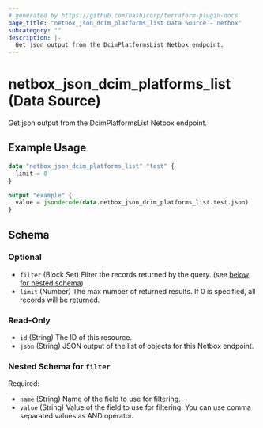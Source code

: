```yaml
---
# generated by https://github.com/hashicorp/terraform-plugin-docs
page_title: "netbox_json_dcim_platforms_list Data Source - netbox"
subcategory: ""
description: |-
  Get json output from the DcimPlatformsList Netbox endpoint.
---
```


# netbox_json_dcim_platforms_list (Data Source)

Get json output from the DcimPlatformsList Netbox endpoint.

## Example Usage

```terraform
data "netbox_json_dcim_platforms_list" "test" {
  limit = 0
}

output "example" {
  value = jsondecode(data.netbox_json_dcim_platforms_list.test.json)
}
```

<!-- schema generated by tfplugindocs -->
## Schema

### Optional

- `filter` (Block Set) Filter the records returned by the query. (see [below for nested schema](#nestedblock--filter))
- `limit` (Number) The max number of returned results. If 0 is specified, all records will be returned.

### Read-Only

- `id` (String) The ID of this resource.
- `json` (String) JSON output of the list of objects for this Netbox endpoint.

<a id="nestedblock--filter"></a>
### Nested Schema for `filter`

Required:

- `name` (String) Name of the field to use for filtering.
- `value` (String) Value of the field to use for filtering. You can use comma separated values as AND operator.
